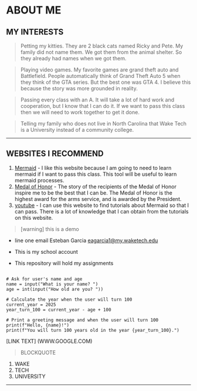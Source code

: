 # ABOUT ME
## MY INTERESTS
> Petting my kitties. They are 2 black cats named Ricky and Pete. My family did not name them. We got them from the animal shelter. So they already had names when we got them.

> Playing video games. My favorite games are grand theft auto and Battlefield. People automatically think of Grand Theft Auto 5 when they think of the GTA series. But the best one was GTA 4. I believe this because the story was more grounded in reality.

> Passing every class with an A. It will take a lot of hard work and cooperation, but I know that I can do it. If we want to pass this class then we will need to work together to get it done.

> Telling my family who does not live in North Carolina that Wake Tech is a University instead of a community college. 

---

## WEBSITES I RECOMMEND
1. [Mermaid](https://mermaid.js.org/) - I like this website because I am going to need to learn mermaid if I want to pass this class. This tool will be useful to learn mermaid processes.
2. [Medal of Honor](https://www.cmohs.org/) - The story of the recipients of the Medal of Honor inspire me to be the best that I can be. The Medal of Honor is the highest award for the arms service, and is awarded by the President.
3. [youtube](https://www.youtube.com/) - I can use this website to find tutorials about Mermaid so that I can pass. There is a lot of knowledge that I can obtain from the tutorials on this website.




> [warning]
> this is a demo
- line one email
Esteban Garcia eagarcia1@my.waketech.edu
- This is my school account

- This repository will hold my assignments
```python# Simple Python program to greet the user and calculate when they'll turn 100

# Ask for user's name and age
name = input("What is your name? ")
age = int(input("How old are you? "))

# Calculate the year when the user will turn 100
current_year = 2025
year_turn_100 = current_year - age + 100

# Print a greeting message and when the user will turn 100
print(f"Hello, {name}!")
print(f"You will turn 100 years old in the year {year_turn_100}.")
```
[LINK TEXT] (WWW.GOOGLE.COM)

> BLOCKQUOTE
1. WAKE
2. TECH
3. UNIVERSITY

---

